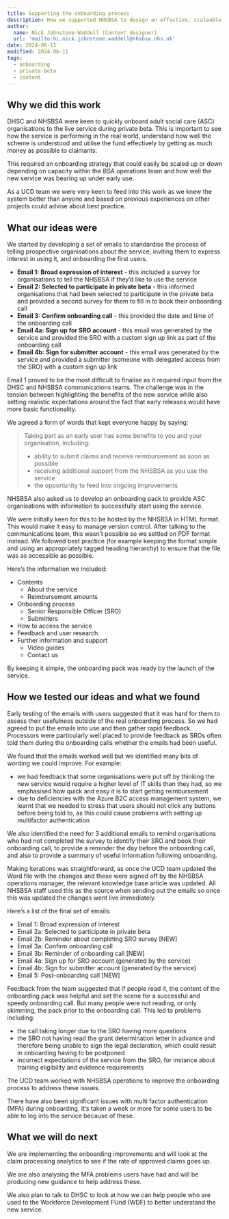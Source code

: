 ```yaml
---
title: Supporting the onboarding process
description: How we supported NHSBSA to design an effective, scaleable onboarding process for private beta.
author:
  name: Nick Johnstone-Waddell (Content designer)
  url: 'mailto:hi.nick.johnstone.waddell@nhsbsa.nhs.uk'
date: 2024-06-11
modified: 2024-06-11
tags:
  - onboarding
  - private-beta
  - content
---
```


## Why we did this work

DHSC and NHSBSA were keen to quickly onboard adult social care (ASC) organisations to the live service during private beta. This is important to see how the service is performing in the real world, understand how well the scheme is understood and utilise the fund effectively by getting as much money as possible to claimants.

This required an onboarding strategy that could easily be scaled up or down depending on capacity within the BSA operations team and how well the new service was bearing up under early use.

As a UCD team we were very keen to feed into this work as we knew the system better than anyone and based on previous experiences on other projects could advise about best practice.

## What our ideas were

We started by developing a set of emails to standardise the process of telling prospective organisations about the service, inviting them to express interest in using it, and onboarding the first users.

* **Email 1: Broad expression of interest** - this included a survey for organisations to tell the NHSBSA if they’d like to use the service
* **Email 2: Selected to participate in private beta** - this informed organisations that had been selected to participate in the private beta and provided a second survey for them to fill in to book their onboarding call
* **Email 3: Confirm onboarding call** - this provided the date and time of the onboarding call
* **Email 4a: Sign up for SRO account** - this email was generated by the service and provided the SRO with a custom sign up link as part of the onboarding call
* **Email 4b: Sign for submitter account** - this email was generated by the service and provided a submitter (someone with delegated access from the SRO) with a custom sign up link

Email 1 proved to be the most difficult to finalise as it required input from the DHSC and NHSBSA communications teams. The challenge was in the tension between highlighting the benefits of the new service while also setting realistic expectations around the fact that early releases would have more basic functionality.

We agreed a form of words that kept everyone happy by saying:

> Taking part as an early user has some benefits to you and your organisation, including:  
>
> * ability to submit claims and receive reimbursement as soon as possible  
> * receiving additional support from the NHSBSA as you use the service 
> * the opportunity to feed into ongoing improvements

NHSBSA also asked us to develop an onboarding pack to provide ASC organisations with information to successfully start using the service.

We were initially keen for this to be hosted by the NHSBSA in HTML format. This would make it easy to manage version control. After talking to the communications team, this wasn’t possible so we settled on PDF format instead. We followed best practice (for example keeping the format simple and using an appropriately tagged heading hierarchy) to ensure that the file was as accessible as possible.

Here’s the information we included:

* ​​Contents
  - About the service
  - Reimbursement amounts
* Onboarding process
  - ​Senior Responsible Officer (SRO)
  - Submitters
* How to access the service
* Feedback and user research
* Further information and support
  - Video guides
  - Contact us

By keeping it simple, the onboarding pack was ready by the launch of the service.

## How we tested our ideas and what we found

Early testing of the emails with users suggested that it was hard for them to assess their usefulness outside of the real onboarding process. So we had agreed to put the emails into use and then gather rapid feedback. Processors were particularly well placed to provide feedback as SROs often told them during the onboarding calls whether the emails had been useful.

We found that the emails worked well but we identified many bits of wording we could improve. For example:

* we had feedback that some organisations were put off by thinking the new service would require a higher level of IT skills than they had, so we emphasised how quick and easy it is to start getting reimbursement
* due to deficiencies with the Azure B2C access management system, we learnt that we needed to stress that users should not click any buttons before being told to, as this could cause problems with setting up multifactor authentication

We also identified the need for 3 additional emails to remind organisations who had not completed the survey to identify their SRO and book their onboarding call, to provide a reminder the day before the onboarding call, and also to provide a summary of useful information following onboarding.

Making iterations was straightforward, as once the UCD team updated the Word file with the changes and these were signed off by the NHSBSA operations manager, the relevant knowledge base article was updated. All NHSBSA staff used this as the source when sending out the emails so once this was updated the changes went live immediately.

Here’s a list of the final set of emails:

* Email 1: Broad expression of interest
* Email 2a: Selected to participate in private beta
* Email 2b: Reminder about completing SRO survey [NEW]
* Email 3a: Confirm onboarding call
* Email 3b: Reminder of onboarding call [NEW]
* Email 4a: Sign up for SRO account (generated by the service)
* Email 4b: Sign for submitter account (generated by the service)
* Email 5: Post-onboarding call [NEW]

Feedback from the team suggested that if people read it, the content of the onboarding pack was helpful and set the scene for a successful and speedy onboarding call. But many people were not reading, or only skimming, the pack prior to the onboarding call. This led to problems including:

* the call taking longer due to the SRO having more questions
* the SRO not having read the grant determination letter in advance and therefore being unable to sign the legal declaration, which could result in onboarding having to be postponed
* incorrect expectations of the service from the SRO, for instance about training eligibility and evidence requirements

The UCD team worked with NHSBSA operations to improve the onboarding process to address these issues.

There have also been significant issues with multi factor authentication (MFA) during onboarding. It’s taken a week or more for some users to be able to log into the service because of these.

## What we will do next

We are implementing the onboarding improvements and will look at the claim processing analytics to see if the rate of approved claims goes up.

We are also analysing the MFA problems users have had and will be producing new guidance to help address these.

We also plan to talk to DHSC to look at how we can help people who are used to the Workforce Development FUnd (WDF) to better understand the new service.